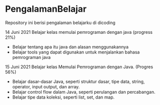 # PengalamanBelajar
Repository ini berisi pengalaman belajarku di dicoding

14 Juni 2021
Belajar kelas memulai pemrograman dengan java (progress 21%)
  * Belajar tentang apa itu java dan alasan menggunakannya
  * Belajar tools yang dapat digunakan untuk menjalankan bahasa pemrograman java

15 Juni 2021
Belajar kelas Memulai Pemrograman dengan Java. (Progres 56%)
  * Belajar dasar-dasar Java, seperti struktur dasar, tipe data, string, operator, input output, dan array.
  * Belajar control flow dalam Java, seperti perulangan dan percabangan.
  * Belajar tipe data koleksi, seperti list, set, dan map.
